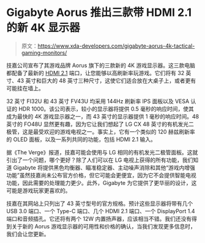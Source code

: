 # Gigabyte Aorus 推出三款带 HDMI 2.1 的新 4K 显示器

> 原文：<https://www.xda-developers.com/gigabyte-aorus-4k-tactical-gaming-monitors/>

技嘉公司宣布了其游戏品牌 Aorus 旗下的三款新的 4K 游戏显示器。这三款电脑都配备了最新的 [HDMI 2.1](https://www.xda-developers.com/hdmi-standards-specs-explained/) 端口，让您能够以高刷新率玩游戏。它们将有 32 英寸、43 英寸和巨大的 48 英寸三种尺寸，这使它们适合放在大桌子上，或者更有可能挂在墙上。

32 英寸 FI32U 和 43 英寸 FV43U 均采用 144Hz 刷新率 IPS 面板以及 VESA 认证的 HDR 1000。该公司表示，较小的显示器将提供 0.5 毫秒的响应时间，使其成为最快的 4K 游戏显示器之一，而 43 英寸的显示器提供 1 毫秒的响应时间。48 英寸的 FO48U 显然更有趣，因为它让我们想起了 LG CX 48 英寸的有机发光二极管，这是最受欢迎的游戏电视之一。事实上，它有一个类似的 120 赫兹刷新率的 OLED 面板，以及一系列共同的功能，包括 HDMI 2.1 输入。

据《The Verge》报道，技嘉可能会使用与 LG 相同的有机发光二极管面板。这就引出了一个问题，哪个更好？除了人们可以在 LG 电视上获得的所有功能，我们知道 Gigabyte 将提供黑色均衡器、瞄准稳定器、主动噪声消除和其他“游戏内增强功能”虽然技嘉尚未公布官方价格，但它可能会更便宜，因为它不会提供智能电视功能，因此需要的处理能力更少。此外，Gigabyte 为它提供了更华丽的设计，这可能是游戏玩家更喜欢的。

技嘉在其网站上只列出了 43 英寸型号的官方规格。预计这些显示器将带有几个 USB 3.0 端口、一个 Type-C 端口、几个 HDMI 2.1 端口、一个 DisplayPort 1.4 端口和音频插孔。它还将有两个 12W 内置扬声器，应该相当不错。我们还没有得到关于新的 Aorus 游戏显示器的可用性和价格的确认，当我们发现更多信息时，我们会让您更新。
